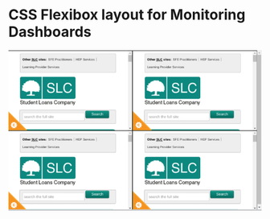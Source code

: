 # CSS Flexibox layout for Monitoring Dashboards

![Flexibox monitoring dashboard](doc/flexidash.png)

